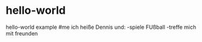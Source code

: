 # hello-world
hello-world example
#me
ich heiße Dennis und:
-spiele FUßball
-treffe mich mit freunden
